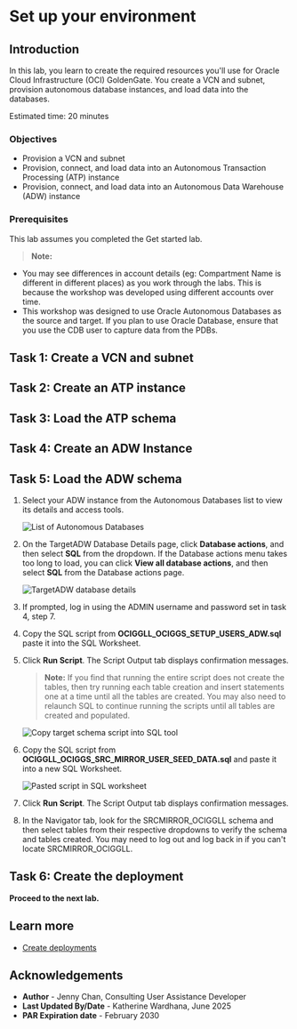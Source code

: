 # Set up your environment

## Introduction

In this lab, you learn to create the required resources you'll use for Oracle Cloud Infrastructure (OCI) GoldenGate. You create a VCN and subnet, provision autonomous database instances, and load data into the databases.

Estimated time: 20 minutes

### Objectives

-  Provision a VCN and subnet
-  Provision, connect, and load data into an Autonomous Transaction Processing (ATP) instance
-  Provision, connect, and load data into an Autonomous Data Warehouse (ADW) instance

### Prerequisites

This lab assumes you completed the Get started lab.

> **Note:** 
* You may see differences in account details (eg: Compartment Name is different in different places) as you work through the labs. This is because the workshop was developed using different accounts over time.
* This workshop was designed to use Oracle Autonomous Databases as the source and target. If you plan to use Oracle Database, ensure that you use the CDB user to capture data from the PDBs.

## Task 1: Create a VCN and subnet
 
[](include:01-create-vcn-subnet.md)

## Task 2: Create an ATP instance

[](include:02-create-atp-instance.md)

## Task 3: Load the ATP schema

[](include:03-load-atp-schema.md)

## Task 4: Create an ADW Instance

[](include:04-create-adw-instance.md)

## Task 5: Load the ADW schema

1.  Select your ADW instance from the Autonomous Databases list to view its details and access tools.

    ![List of Autonomous Databases](https://oracle-livelabs.github.io/goldengate/ggs-common/adb/images/05-01-adw.png " ")

2. On the TargetADW Database Details page, click **Database actions**, and then select **SQL** from the dropdown. If the Database actions menu takes too long to load, you can click **View all database actions**, and then select **SQL** from the Database actions page.

	![TargetADW database details](https://oracle-livelabs.github.io/goldengate/ggs-common/adb/images/05-02-db-actions.png " ")

3. If prompted, log in using the ADMIN username and password set in task 4, step 7.

4.  Copy the SQL script from **OCIGGLL\_OCIGGS\_SETUP\_USERS\_ADW.sql** paste it into the SQL Worksheet.

5.  Click **Run Script**. The Script Output tab displays confirmation messages.

	>**Note:** If you find that running the entire script does not create the tables, then try running each table creation and insert statements one at a time until all the tables are created. You may also need to relaunch SQL to continue running the scripts until all tables are created and populated.

    ![Copy target schema script into SQL tool](https://oracle-livelabs.github.io/goldengate/ggs-common/adb/images/03-08-atp-sql.png " ")

6.  Copy the SQL script from **OCIGGLL\_OCIGGS\_SRC\_MIRROR\_USER\_SEED\_DATA.sql** and paste it into a new SQL Worksheet.

    ![Pasted script in SQL worksheet](https://oracle-livelabs.github.io/goldengate/ggs-common/adb/images/03-10-atp-schema.png " ")

7.  Click **Run Script**. The Script Output tab displays confirmation messages.

8.  In the Navigator tab, look for the SRCMIRROR\_OCIGGLL schema and then select tables from their respective dropdowns to verify the schema and tables created. You may need to log out and log back in if you can't locate SRCMIRROR\_OCIGGLL.

## Task 6: Create the deployment

[](include:05-create-deployment.md)

**Proceed to the next lab.**

## Learn more

* [Create deployments](https://docs.oracle.com/en/cloud/paas/goldengate-service/llyhq/index.html)

## Acknowledgements

- **Author** - Jenny Chan, Consulting User Assistance Developer
- **Last Updated By/Date** - Katherine Wardhana, June 2025
- **PAR Expiration date** - February 2030
